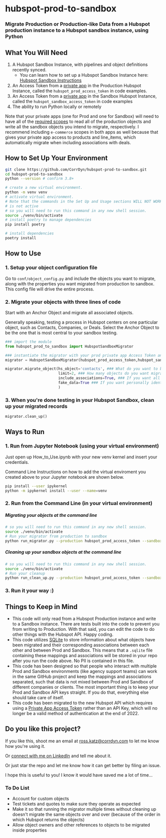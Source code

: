 # hubspot-prod-to-sandbox

### Migrate Production or Production-like Data from a Hubspot production instance to a Hubspot sandbox instance, using Python

## What You Will Need

1. A Hubspot Sandbox Instance, with pipelines and object definitions recently synced.
   - You can learn how to set up a Hubspot Sandbox Instance here: [Hubspot Sandbox Instructions](https://knowledge.hubspot.com/account/set-up-a-hubspot-sandbox-account) 
2. An Access Token from a [private app](https://developers.hubspot.com/docs/api/private-apps) in the Production Hubspot Instance, called the `hubspot_prod_access_token` in code examples.
3. An Access Token from a [private app](https://developers.hubspot.com/docs/api/private-apps) in the Sandbox Hubspot Instance, called the `hubspot_sandbox_access_token` in code examples
4. The ability to run Python locally or remotely

Note that your private apps (one for Prod and one for Sandbox) will need to have all of the [required scopes](https://developers.hubspot.com/docs/api/working-with-oauth#scopes) to read all of the production objects and write all the sandbox objects you intend to migrate, respectively. I recommend including `e-commerce` scopes in both apps as well because that gives your private app access to products and line_items, which automatically migrate when including associations with deals.

## How to Set Up Your Environment

```bash
git clone https://github.com/CorrDyn/hubspot-prod-to-sandbox.git
cd hubspot-prod-to-sandbox
python --version # confirm 3.8+

# create a new virtual environment.
python -m venv venv
# activate virtual environment.
# Note that the commands in the Set Up and Usage sections WILL NOT WORK if the virtual environment 
# is not active
# so you will need to run this command in any new shell session.
source ./venv/bin/activate
# install poetry to manage dependencies
pip install poetry

# install dependencies
poetry install
```

## How to Use

### 1. Setup your object configuration file
Go to `conf/object_config.py` and include the objects you want to migrate, along with the properties you want migrated from production to sandbox. This config file will drive the entire process.

### 2. Migrate your objects with three lines of code
Start with an Anchor Object and migrate all associated objects. 

Generally speaking, testing a process in Hubspot centers on one particular object, such as Contacts, Companies, or Deals. Select the Anchor Object to be the one that is most central to your sandbox testing.

```python
### import the module
from hubspot_prod_to_sandbox import HubspotSandboxMigrator

### instantiate the migrator with your prod private app Access Token and sandbox private app Access Token
migrator = HubspotSandboxMigrator(hubspot_prod_access_token,hubspot_sandbox_access_token)

migrator.migrate_object(hs_object='contacts', ### What do you want to be your Anchor Object?
                        limit=2, ### How many objects do you want migrated
                        include_associations=True, ### If you want all associated objects in your object_config.py file to migrate
                        fake_data=True ### If you want personally identifiable information to be overwritten with fake data
                        )
```

### 3. When you're done testing in your Hubspot Sandbox, clean up your migrated records
```python
migrator.clean_up()
```

## Ways to Run

### 1. Run from Jupyter Notebook (using your virtual environment)
Just open up How_to_Use.ipynb with your new venv kernel and insert your credentials. 

Command Line Instructions on how to add the virtual enviroment you created above to your Jupyter notebook are shown below.

```bash
pip install --user ipykernel
python -m ipykernel install --user --name=venv
```

### 2. Run from the Command Line (in your virtual environment)

##### Migrating your objects at the command line
```bash
# so you will need to run this command in any new shell session.
source ./venv/bin/activate
# Run your migrator from production to sandbox
python run_migrator.py --production hubspot_prod_access_token --sandbox hubspot_sandbox_access_token --limit 2 --associations True --fake-data True --object contacts
```

##### Cleaning up your sandbox objects at the command line
```bash
# so you will need to run this command in any new shell session.
source ./venv/bin/activate
# Run your cleanup
python run_clean_up.py --production hubspot_prod_access_token --sandbox hubspot_sandbox_access_token
```

### 3. Run it your way :) 


## Things to Keep in Mind

- This code will only read from a Hubspot Production instance and write to a Sandbox instance. There are tests built into the code to prevent you from writing to Production. With that said, you can edit the code to do other things with the Hubspot API. Happy coding.
- This code utilizes [SQLite](https://www.sqlite.org/index.html) to store information about what objects have been migrated and their corresponding associations between each other and between Prod and Sandbox. This means that a `.sqlite` file containing these mappings and associations will be stored in your repo after you run the code above. No PII is contained in this file.
- This code has been designed so that people who interact with multiple Prod and Sandbox environments (like agency support teams) can work in the same GitHub project and keep the mappings and associations separated, such that data is not mixed between Prod and Sandbox of different companies or clients. The most important thing is to keep your Prod and Sandbox API keys straight. If you do that, everything else should take care of itself.
- This code has been migrated to the new Hubspot API which requires using a [Private App Access Token](https://developers.hubspot.com/docs/api/private-apps) rather than an API Key, which will no longer be a valid method of authentication at the end of 2022. 

## Do you like this project?
If you like this, shoot me an email at ross.katz@corrdyn.com to let me know how you're using it. 

Or [connect with me on LinkedIn](https://www.linkedin.com/in/b-ross-katz/) and tell me about it.

Or just star the repo and let me know how it can get better by filing an issue.

I hope this is useful to you! I know it would have saved me a lot of time...

### To Do List
- Account for custom objects
- Test tickets and quotes to make sure they operate as expected
- Make it so that running the migrator multiple times without cleaning up doesn't migrate the same objects over and over (because of the order in which Hubspot returns the objects)
- Allow object owners and other references to objects to be migrated inside properties




                 



